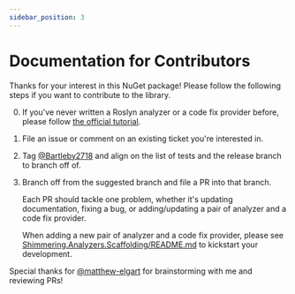 ```yaml
---
sidebar_position: 3
---
```

# Documentation for Contributors
Thanks for your interest in this NuGet package! Please follow the following steps if you want to contribute to the library.

0. If you've never written a Roslyn analyzer or a code fix provider before, please follow [the official tutorial](https://learn.microsoft.com/en-us/dotnet/csharp/roslyn-sdk/tutorials/how-to-write-csharp-analyzer-code-fix).
1. File an issue or comment on an existing ticket you're interested in.
2. Tag [@Bartleby2718](https://github.com/Bartleby2718) and align on the list of tests and the release branch to branch off of.
3. Branch off from the suggested branch and file a PR into that branch.

   Each PR should tackle one problem, whether it's updating documentation, fixing a bug, or adding/updating a pair of analyzer and a code fix provider.

   When adding a new pair of analyzer and a code fix provider, please see [Shimmering.Analyzers.Scaffolding/README.md](../../src/Shimmering.Analyzers.Scaffolding/README.md) to kickstart your development.

Special thanks for [@matthew-elgart](https://github.com/matthew-elgart) for brainstorming with me and reviewing PRs!
